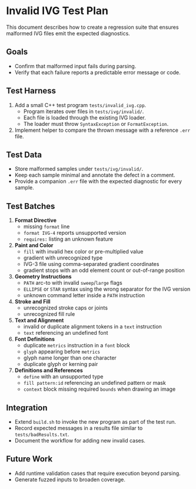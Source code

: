 # Invalid IVG Test Plan

This document describes how to create a regression suite that ensures malformed IVG files emit the expected diagnostics.

## Goals
- Confirm that malformed input fails during parsing.
- Verify that each failure reports a predictable error message or code.

## Test Harness
1. Add a small C++ test program `tests/invalid_ivg.cpp`.
	- Program iterates over files in `tests/ivg/invalid/`.
	- Each file is loaded through the existing IVG loader.
	- The loader must throw `SyntaxException` or `FormatException`.
2. Implement helper to compare the thrown message with a reference `.err` file.

## Test Data
- Store malformed samples under `tests/ivg/invalid/`.
- Keep each sample minimal and annotate the defect in a comment.
- Provide a companion `.err` file with the expected diagnostic for every sample.

## Test Batches
1. **Format Directive**
	- missing `format` line
	- `format IVG-4` reports unsupported version
	- `requires:` listing an unknown feature
2. **Paint and Color**
	- `fill` with invalid hex color or pre-multiplied value
	- gradient with unrecognized type
	- IVG-3 file using comma-separated gradient coordinates
	- gradient stops with an odd element count or out-of-range position
3. **Geometry Instructions**
	- `PATH` arc-to with invalid `sweep`/`large` flags
	- `ELLIPSE` or `STAR` syntax using the wrong separator for the IVG version
	- unknown command letter inside a `PATH` instruction
4. **Stroke and Fill**
	- unrecognized stroke caps or joints
	- unrecognized fill rule
5. **Text and Alignment**
	- invalid or duplicate alignment tokens in a `text` instruction
	- `text` referencing an undefined font
6. **Font Definitions**
	- duplicate `metrics` instruction in a `font` block
	- `glyph` appearing before `metrics`
	- glyph name longer than one character
	- duplicate glyph or kerning pair
7. **Definitions and References**
	- `define` with an unsupported type
	- `fill pattern:id` referencing an undefined pattern or mask
	- `context` block missing required `bounds` when drawing an image

## Integration
- Extend `build.sh` to invoke the new program as part of the test run.
- Record expected messages in a results file similar to `tests/badResults.txt`.
- Document the workflow for adding new invalid cases.

## Future Work
- Add runtime validation cases that require execution beyond parsing.
- Generate fuzzed inputs to broaden coverage.
